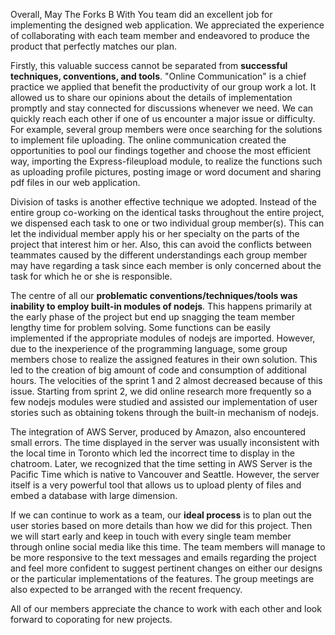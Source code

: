 Overall, May The Forks B With You team did an excellent job for implementing the designed web application. We appreciated the experience of collaborating with each team member and endeavored to produce the product that perfectly matches our plan. 

Firstly, this valuable success cannot be separated from __successful techniques, conventions, and tools__. "Online Communication" is a chief practice we applied that benefit the productivity of our group work a lot. It allowed us to share our opinions about the details of implementation promptly and stay connected for discussions whenever we need. We can quickly reach each other if one of us encounter a major issue or difficulty. For example, several group members were once searching for the solutions to implement file uploading. The online communication created the opportunities to pool our findings together and choose the most efficient way, importing the Express-fileupload module, to realize the functions such as uploading profile pictures, posting image or word document and sharing pdf files in our web application. 

Division of tasks is another effective technique we adopted. Instead of the entire group co-working on the identical tasks throughout the entire project, we dispensed each task to one or two individual group member(s). This can let the individual member apply his or her specialty on the parts of the project that interest him or her. Also, this can avoid the conflicts between teammates caused by the different understandings each group member may have regarding a task since each member is only concerned about the task for which he or she is responsible. 

The centre of all our __problematic conventions/techniques/tools was inability to employ built-in modules of nodejs__. This happens primarily at the early phase of the project but end up snagging the team member lengthy time for problem solving. Some functions can be easily implemented if the appropriate modules of nodejs are imported. However, due to the inexperience of the programming language, some group members chose to realize the assigned features in their own solution. This led to the creation of big amount of code and consumption of additional hours. The velocities of the sprint 1 and 2 almost decreased because of this issue. Starting from sprint 2, we did online research more frequently so a few nodejs modules were studied and assisted our implementation of user stories such as obtaining tokens through the built-in mechanism of nodejs.

The integration of AWS Server, produced by Amazon, also encountered small errors. The time displayed in the server was usually inconsistent with the local time in Toronto which led the incorrect time to display in the chatroom. Later, we recognized that the time setting in AWS Server is the Pacific Time which is native to Vancouver and Seattle. However, the server itself is a very powerful tool that allows us to upload plenty of files and embed a database with large dimension. 

If we can continue to work as a team, our __ideal process__ is to plan out the user stories based on more details than how we did for this project. Then we will start early and keep in touch with every single team member through online social media like this time. The team members will manage to be more responsive to the text messages and emails regarding the project and feel more confident to suggest pertinent changes on either our designs or the particular implementations of the features. The group meetings are also expected to be arranged with the recent frequency. 

All of our members appreciate the chance to work with each other and look forward to coporating for new projects.